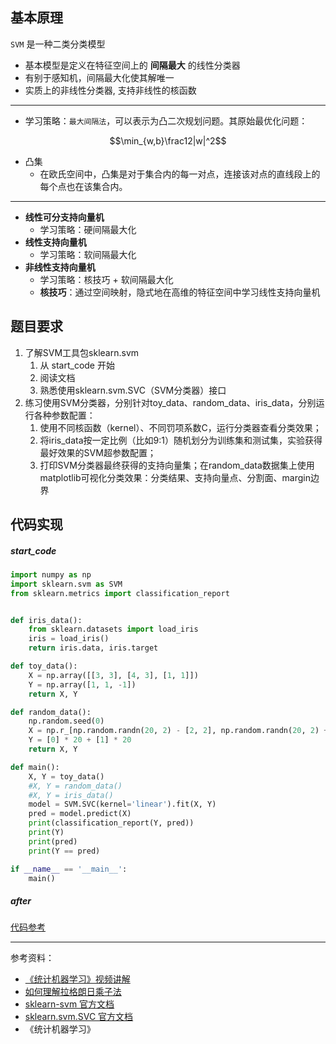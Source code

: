 

## 基本原理


`SVM` 是一种二类分类模型

- 基本模型是定义在特征空间上的 **间隔最大** 的线性分类器
- 有别于感知机，间隔最大化使其解唯一
- 实质上的非线性分类器, 支持非线性的核函数

----------------------

- 学习策略：`最大间隔法`，可以表示为凸二次规划问题。其原始最优化问题：

$$\min_{w,b}\frac12|w|^2$$

- 凸集
  - 在欧氏空间中，凸集是对于集合内的每一对点，连接该对点的直线段上的每个点也在该集合内。

---------------------

- **线性可分支持向量机**
  - 学习策略：硬间隔最大化
- **线性支持向量机**
  - 学习策略：软间隔最大化
- **非线性支持向量机**
  - 学习策略：核技巧 + 软间隔最大化
  - **核技巧**：通过空间映射，隐式地在高维的特征空间中学习线性支持向量机



## 题目要求

1. 了解SVM工具包sklearn.svm
   1. 从 start_code 开始
   2. 阅读文档
   3. 熟悉使用sklearn.svm.SVC（SVM分类器）接口
2. 练习使用SVM分类器，分别针对toy_data、random_data、iris_data，分别运行各种参数配置：
   1. 使用不同核函数（kernel）、不同罚项系数C，运行分类器查看分类效果；
   2. 将iris_data按一定比例（比如9:1）随机划分为训练集和测试集，实验获得最好效果的SVM超参数配置；
   3. 打印SVM分类器最终获得的支持向量集；在random_data数据集上使用matplotlib可视化分类效果：分类结果、支持向量点、分割面、margin边界


## 代码实现


##### start_code
```python
import numpy as np
import sklearn.svm as SVM
from sklearn.metrics import classification_report 


def iris_data():
    from sklearn.datasets import load_iris
    iris = load_iris()
    return iris.data, iris.target

def toy_data():
    X = np.array([[3, 3], [4, 3], [1, 1]])  
    Y = np.array([1, 1, -1])
    return X, Y  

def random_data():
    np.random.seed(0)
    X = np.r_[np.random.randn(20, 2) - [2, 2], np.random.randn(20, 2) + [2, 2]]
    Y = [0] * 20 + [1] * 20
    return X, Y

def main():
    X, Y = toy_data()
    #X, Y = random_data()
    #X, Y = iris_data()
    model = SVM.SVC(kernel='linear').fit(X, Y)
    pred = model.predict(X)
    print(classification_report(Y, pred))
    print(Y)
    print(pred)
    print(Y == pred)

if __name__ == '__main__':
    main()
```

##### after
<a href="main/zone/svm.html" target="_blank">代码参考</a>


--------------

参考资料：
- [《统计机器学习》视频讲解](https://www.bilibili.com/video/BV1o5411p7H2)
- [如何理解拉格朗日乘子法](https://www.zhihu.com/question/38586401)
- [sklearn-svm 官方文档](https://scikit-learn.org/stable/modules/svm.html)
- [sklearn.svm.SVC 官方文档](https://scikit-learn.org/stable/modules/generated/sklearn.svm.SVC.html)
- 《统计机器学习》